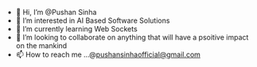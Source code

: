 - 👋 Hi, I’m @Pushan Sinha
- 👀 I’m interested in AI Based Software Solutions
- 🌱 I’m currently learning Web Sockets
- 💞️ I’m looking to collaborate on anything that will have a psoitive impact on the mankind
- 📫 How to reach me ...@pushansinhaofficial@gmail.com

<!---
programm3d/programm3d is a ✨ special ✨ repository because its `README.md` (this file) appears on your GitHub profile.
You can click the Preview link to take a look at your changes.
--->
